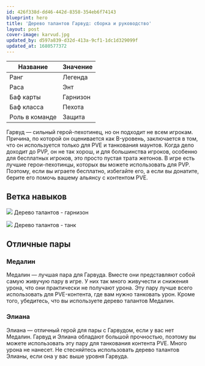 ```yaml
---
id: 426f338d-dd46-442d-8358-354eb6f74143
blueprint: hero
title: 'Дерево талантов Гарвуд: сборка и руководство'
layout: post
cover-image: karvud.jpg
updated_by: d597a839-d32d-413a-9cf1-1dc1d329099f
updated_at: 1680577372
---
```

Название  | Значение
------------- | -------------
Ранг  | Легенда
Раса  | Энт
Баф карты  | Гарнизон
Баф класса | Пехота
Роль в команде | Защита

Гарвуд — сильный герой-пехотинец, но он подходит не всем игрокам. Причина, по которой он оценивается как B-уровень, заключается в том, что он используется только для PVE и танкования маунтов. Когда дело доходит до PVP, он не так хорош, и для большинства игроков, особенно для бесплатных игроков, это просто пустая трата жетонов. В игре есть лучшие герои-пехотинцы, которых вы можете использовать для PVP. Поэтому, если вы играете бесплатно, избегайте его, а если вы донатите, берите его помочь вашему альянсу с контентом PVE.

## Ветка навыков

![](https://callofdragonsguides.com/wp-content/uploads/2022/08/Garwood-Garrison-Talent-Tree-1-1008x630.jpg)
Дерево талантов - гарнизон

![](https://callofdragonsguides.com/wp-content/uploads/2022/08/Garwood-Tank-Talent-Tree-1008x630.jpg)
Дерево талантов - танк

## Отличные пары

### Медалин
Медалин — лучшая пара для Гарвуда. Вместе они представляют собой самую живучую пару в игре. У них так много живучести и снижения урона, что они практически не получают урона. Эту пару лучше всего использовать для PVE-контента, где вам нужно танковать урон. Кроме того, убедитесь, что вы используете дерево талантов Медалин.

### Элиана
Элиана — отличный герой для пары с Гарвудом, если у вас нет Медалин. Гарвуд и Элиана обладают большой прочностью, поэтому вы можете использовать эту пару для танкования контента PVE. Много урона не нанесет. Не стесняйтесь использовать дерево талантов Элианы, если она у вас выше уровня Гарвуда.